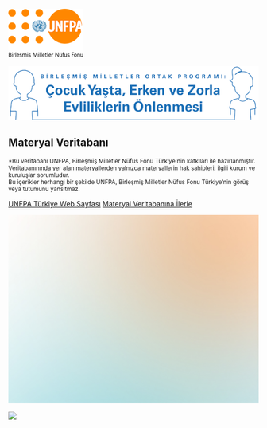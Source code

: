 ![Çocuk Yaşta Erken ve Zorla Evliliklerin Önlenmesine Yönelik Birleşmiş Milletler Ortak Programı Logo](assets/UNFPA_logo-TRx150.png)

<!-- ## Çocuk Yaşta, Erken ve Zorla Evliliklerin Önlenmesi <br/> Materyal Veritabanı -->
<!--
<small>by UNFPA</small>

> Çocuk Yaşta, Erken ve Zorla Evliliklerin <br/> Önlenmesine Yönelik  Birleşmiş Milletler Ortak Programı 

- Çocuk Yaşta, Erken ve Zorla Evliliklerin Önlenmesine Yönelik Birleşmiş Milletler Ortak Programının genel amacı kız çocuklarını, oğlan çocuklarını ve risk altında bulunan tüm yetişkinleri çocuk yaşta, erken ve zorla evliliklerden ve bu evliliklerin olumsuz sonuçlarından korumaktır. Bu açıdan ortak program çocuk yaşta, erken ve zorla evliliklerin nedenlerinin ve sonuçlarının belirlenmesini, risk faktörlerinin teşhis edilip sonlandırılmasını ve bu sorunun önüne geçebilmek için kurumsal kapasitenin güçlendirilmesini hedeflemektedir.

-->
![Çocuk Yaşta Erken ve Zorla Evliliklerin Önlenmesine Yönelik Birleşmiş Milletler Ortak Programı Logo](assets/Cocuk-Yasta-Erken-ve-Zorla-Evliliklerin-Onlenmesi-Logo-smaller.png)
## Materyal Veritabanı


<p style="
    font-size: smaller;
    line-height: inherit;
">*Bu veritabanı UNFPA, Birleşmiş Milletler Nüfus Fonu Türkiye'nin katkıları ile hazırlanmıştır. <br/> Veritabanınında yer alan materyallerden yalnızca materyallerin hak sahipleri, ilgili kurum ve kuruluşlar sorumludur. <br/> Bu içerikler herhangi bir şekilde UNFPA, Birleşmiş Milletler Nüfus Fonu Türkiye’nin görüş veya tutumunu yansıtmaz.</p>


[UNFPA Türkiye Web Sayfası](https://turkey.unfpa.org/en ':target=_blank')
[Materyal Veritabanına İlerle](#Başlarken)



![](assets/bg-blue-orangy.jpg)

![](#fff)
